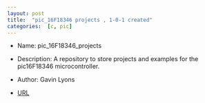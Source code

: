 ```yaml
---
layout: post
title:  "pic_16F18346 projects , 1-0-1 created"
categories:  [c, pic]
---
```



* Name: pic_16F18346_projects
* Description: A repository to store projects and examples
for the pic16F18346 microcontroller.
* Author: Gavin Lyons


* [URL](https://github.com/gavinlyonsrepo/pic_16F18346_projects) 


